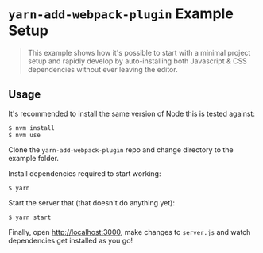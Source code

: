 # `yarn-add-webpack-plugin` Example Setup

> This example shows how it's possible to start with a minimal project setup
> and rapidly develop by auto-installing both Javascript & CSS dependencies
> without ever leaving the editor.

## Usage

It's recommended to install the same version of Node this is tested against:

```shell
$ nvm install
$ nvm use
```

Clone the `yarn-add-webpack-plugin` repo and change directory to the example folder.

Install dependencies required to start working:

```shell
$ yarn
```

Start the server that (that doesn't do anything yet):

```shell
$ yarn start
```

Finally, open <http://localhost:3000>, make changes to `server.js`
and watch dependencies get installed as you go!
